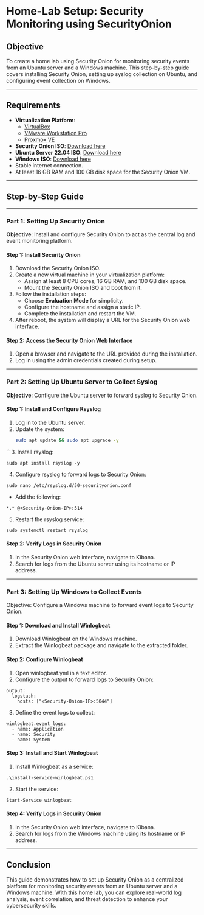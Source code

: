 # Home-Lab Setup: Security Monitoring using SecurityOnion
## Objective
To create a home lab using Security Onion for monitoring security events from an Ubuntu server and a Windows machine. This step-by-step guide covers installing Security Onion, setting up syslog collection on Ubuntu, and configuring event collection on Windows.

---

## Requirements
- **Virtualization Platform**:
  - [VirtualBox](https://www.virtualbox.org/)
  - [VMware Workstation Pro](https://www.vmware.com/products/workstation-pro.html)
  - [Proxmox VE](https://www.proxmox.com/en/proxmox-ve)
- **Security Onion ISO**: [Download here](https://securityonion.net/)
- **Ubuntu Server 22.04 ISO**: [Download here](https://releases.ubuntu.com/22.04/)
- **Windows ISO**: [Download here](https://www.microsoft.com/en-us/software-download/windows10)
- Stable internet connection.
- At least 16 GB RAM and 100 GB disk space for the Security Onion VM.

---

## Step-by-Step Guide

---
### Part 1: Setting Up Security Onion
**Objective**: Install and configure Security Onion to act as the central log and event monitoring platform.

#### Step 1: Install Security Onion
1. Download the Security Onion ISO.
2. Create a new virtual machine in your virtualization platform:
   - Assign at least 8 CPU cores, 16 GB RAM, and 100 GB disk space.
   - Mount the Security Onion ISO and boot from it.
3. Follow the installation steps:
   - Choose **Evaluation Mode** for simplicity.
   - Configure the hostname and assign a static IP.
   - Complete the installation and restart the VM.
4. After reboot, the system will display a URL for the Security Onion web interface.

#### Step 2: Access the Security Onion Web Interface
1. Open a browser and navigate to the URL provided during the installation.
2. Log in using the admin credentials created during setup.

---

### Part 2: Setting Up Ubuntu Server to Collect Syslog
**Objective**: Configure the Ubuntu server to forward syslog to Security Onion.

#### Step 1: Install and Configure Rsyslog
1. Log in to the Ubuntu server.
2. Update the system:
   ```bash
   sudo apt update && sudo apt upgrade -y
  ``
3. Install rsyslog:
```
sudo apt install rsyslog -y
```
4. Configure rsyslog to forward logs to Security Onion:
```
sudo nano /etc/rsyslog.d/50-securityonion.conf
```
- Add the following:
```
*.* @<Security-Onion-IP>:514
```
5. Restart the rsyslog service:
```
sudo systemctl restart rsyslog
```
#### Step 2: Verify Logs in Security Onion
1. In the Security Onion web interface, navigate to Kibana.
2. Search for logs from the Ubuntu server using its hostname or IP address.
---
### Part 3: Setting Up Windows to Collect Events
Objective: Configure a Windows machine to forward event logs to Security Onion.

#### Step 1: Download and Install Winlogbeat
1. Download Winlogbeat on the Windows machine.
2. Extract the Winlogbeat package and navigate to the extracted folder.
#### Step 2: Configure Winlogbeat
1. Open winlogbeat.yml in a text editor.
2. Configure the output to forward logs to Security Onion:
```
output:
  logstash:
    hosts: ["<Security-Onion-IP>:5044"]
```
3. Define the event logs to collect:
```
winlogbeat.event_logs:
  - name: Application
  - name: Security
  - name: System
```
#### Step 3: Install and Start Winlogbeat
1. Install Winlogbeat as a service:
```
.\install-service-winlogbeat.ps1
```
2. Start the service:
```
Start-Service winlogbeat
```
#### Step 4: Verify Logs in Security Onion
1. In the Security Onion web interface, navigate to Kibana.
2. Search for logs from the Windows machine using its hostname or IP address.

---

## Conclusion
This guide demonstrates how to set up Security Onion as a centralized platform for monitoring security events from an Ubuntu server and a Windows machine. With this home lab, you can explore real-world log analysis, event correlation, and threat detection to enhance your cybersecurity skills.


